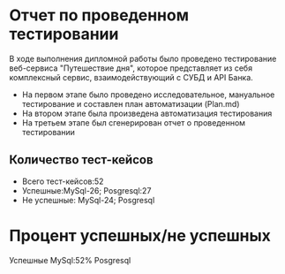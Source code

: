 # Отчет по проведенном тестировании 

В ходе выполнения дипломной работы было проведено тестирование веб-сервиса "Путешествие дня", которое представляет из себя комплексный сервис, взаимодействующий с СУБД и API Банка.
- На первом этапе было проведено исследовательное, мануальное тестирование и составлен план автоматизации (Plan.md)
- На втором этапе была произведена автоматизация тестирования
- На третьем этапе был сгенерирован отчет о проведенном тестировании
## Количество тест-кейсов 
- Всего тест-кейсов:52
- Успешные:MySql-26; Posgresql:27
- Не успешные: MySql-24; Posgresql
# Процент успешных/не успешных 
Успешные MySql:52% Posgresql
